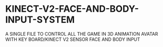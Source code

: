 # KINECT-V2-FACE-AND-BODY-INPUT-SYSTEM
A SINGLE FILE TO CONTROL ALL THE GAME IN 3D ANIMATION AVATAR WITH KEY BOARD/KINECT V2 SENSOR FACE AND BODY INPUT
